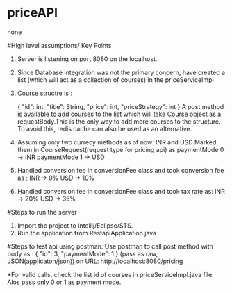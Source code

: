 # priceAPI
none

#High level assumptions/ Key Points
1. Server is listening on port 8080 on the localhost.
2. Since Database integration was not the primary concern, have created a list (which will act as a collection of courses) in the priceServiceImpl
3. Course structre is :

   {
        "id": int,
        "title": String,
        "price": int,
        "priceStrategy": int
    }
 A post method is available to add courses to the list which will take Course object as a requestBody.This is the only way to add more courses to the structure.
 To avoid this, redis cache can also be used as an alternative.

4. Assuming only two currecy methods as of now: INR and USD
   Marked them in CourseRequest(request type for pricing api) as 
   paymentMode 0 -> INR
   paymentMode 1 -> USD
   
5. Handled conversion fee in conversionFee class and took conversion fee as :
INR -> 0%
USD -> 10%

6. Handled conversion fee in conversionFee class and took tax rate as:
INR -> 20%
USD -> 35%

#Steps to run the server
1. Import the project to Intellij/Eclipse/STS.
2. Run the application from RestapiApplication.java

#Steps to test api using postman:
Use postman to call post method with body as :
{
        "id": 3,
        "paymentMode": 1
}
(pass as raw, JSON(applicaton/json))
on URL: 
http://localhost:8080/pricing

*For valid calls, check the list id of courses in priceServiceImpl.java file. Alos pass only 0 or 1 as payment mode.


 

